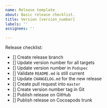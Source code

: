 ```yaml
---
name: Release template
about: Basic release checklist.
title: Version [version_number]
labels: ''
assignees: ''

---
```


Release checklist:
- [] Create release branch
- [] Update version number for all targets
- [] Update version number in `Podspec`
- [] Validate `README.md` is still current
- [] Update `CHANGELOG.md` for the new release
- [] Create pull request into `master`
- [] Create version number tag in Git
- [] Publish release on GitHub
- [] Publish release on Cocoapods trunk
